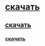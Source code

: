 # [скачать](github.com/KRIIPAzxc/my-vk-bot/releases/latest)
## [скачать](github.com/KRIIPAzxc/my-vk-bot/releases/latest)
### [скачать](github.com/KRIIPAzxc/my-vk-bot/releases/latest)
